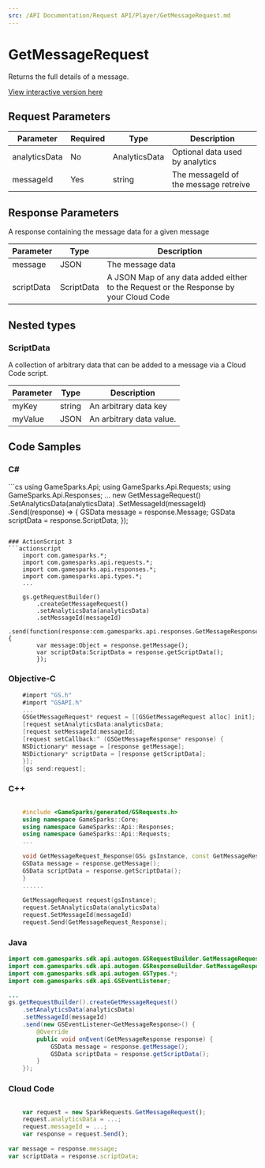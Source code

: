 ```yaml
---
src: /API Documentation/Request API/Player/GetMessageRequest.md
---
```


# GetMessageRequest


Returns the full details of a message.


<a href="https://api.gamesparks.net/#getmessagerequest" target="_gsapi">View interactive version here</a>

## Request Parameters

Parameter | Required | Type | Description
--------- | -------- | ---- | -----------
analyticsData | No | AnalyticsData | Optional data used by analytics
messageId | Yes | string | The messageId of the message retreive

## Response Parameters


A response containing the message data for a given message

Parameter | Type | Description
--------- | ---- | -----------
message | JSON | The message data
scriptData | ScriptData | A JSON Map of any data added either to the Request or the Response by your Cloud Code

## Nested types

### ScriptData

A collection of arbitrary data that can be added to a message via a Cloud Code script.

Parameter | Type | Description
--------- | ---- | -----------
myKey | string | An arbitrary data key
myValue | JSON | An arbitrary data value.


## Code Samples

<h3>C#</h3>
```cs
	using GameSparks.Api;
	using GameSparks.Api.Requests;
	using GameSparks.Api.Responses;
	...
	new GetMessageRequest()
		.SetAnalyticsData(analyticsData)
		.SetMessageId(messageId)
		.Send((response) => {
		GSData message = response.Message; 
		GSData scriptData = response.ScriptData; 
		});

```

### ActionScript 3
```actionscript
	import com.gamesparks.*;
	import com.gamesparks.api.requests.*;
	import com.gamesparks.api.responses.*;
	import com.gamesparks.api.types.*;
	...
	
	gs.getRequestBuilder()
	    .createGetMessageRequest()
		.setAnalyticsData(analyticsData)
		.setMessageId(messageId)
		.send(function(response:com.gamesparks.api.responses.GetMessageResponse):void {
		var message:Object = response.getMessage(); 
		var scriptData:ScriptData = response.getScriptData(); 
		});

```

### Objective-C
```objectivec
	#import "GS.h"
	#import "GSAPI.h"
	...
	GSGetMessageRequest* request = [[GSGetMessageRequest alloc] init];
	[request setAnalyticsData:analyticsData;
	[request setMessageId:messageId;
	[request setCallback:^ (GSGetMessageResponse* response) {
	NSDictionary* message = [response getMessage]; 
	NSDictionary* scriptData = [response getScriptData]; 
	}];
	[gs send:request];

```

### C++
```cpp

	#include <GameSparks/generated/GSRequests.h>
	using namespace GameSparks::Core;
	using namespace GameSparks::Api::Responses;
	using namespace GameSparks::Api::Requests;
	...
	
	void GetMessageRequest_Response(GS& gsInstance, const GetMessageResponse& response) {
	GSData message = response.getMessage(); 
	GSData scriptData = response.getScriptData(); 
	}
	......
	
	GetMessageRequest request(gsInstance);
	request.SetAnalyticsData(analyticsData)
	request.SetMessageId(messageId)
	request.Send(GetMessageRequest_Response);
```

### Java
```java
import com.gamesparks.sdk.api.autogen.GSRequestBuilder.GetMessageRequest;
import com.gamesparks.sdk.api.autogen.GSResponseBuilder.GetMessageResponse;
import com.gamesparks.sdk.api.autogen.GSTypes.*;
import com.gamesparks.sdk.api.GSEventListener;

...
gs.getRequestBuilder().createGetMessageRequest()
	.setAnalyticsData(analyticsData)
	.setMessageId(messageId)
	.send(new GSEventListener<GetMessageResponse>() {
		@Override
		public void onEvent(GetMessageResponse response) {
			GSData message = response.getMessage(); 
			GSData scriptData = response.getScriptData(); 
		}
	});

```

### Cloud Code
```javascript

	var request = new SparkRequests.GetMessageRequest();
	request.analyticsData = ...;
	request.messageId = ...;
	var response = request.Send();
	
var message = response.message; 
var scriptData = response.scriptData; 
```


